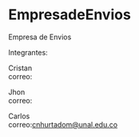 # EmpresadeEnvios
Empresa de Envios

Integrantes:

Cristan      
correo:

Jhon         
correo:

Carlos       
correo:cnhurtadom@unal.edu.co


